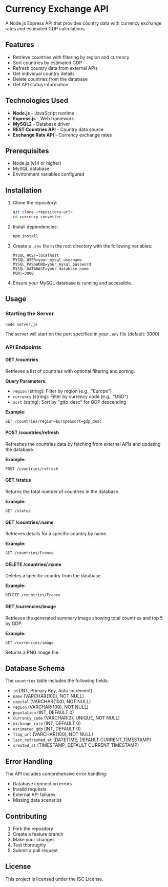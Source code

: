 # Currency Exchange API

A Node.js Express API that provides country data with currency exchange rates and estimated GDP calculations.

## Features

- Retrieve countries with filtering by region and currency
- Sort countries by estimated GDP
- Refresh country data from external APIs
- Get individual country details
- Delete countries from the database
- Get API status information

## Technologies Used

- **Node.js** - JavaScript runtime
- **Express.js** - Web framework
- **MySQL2** - Database driver
- **REST Countries API** - Country data source
- **Exchange Rate API** - Currency exchange rates

## Prerequisites

- Node.js (v14 or higher)
- MySQL database
- Environment variables configured

## Installation

1. Clone the repository:

   ```bash
   git clone <repository-url>
   cd currency-converter
   ```

2. Install dependencies:

   ```bash
   npm install
   ```

3. Create a `.env` file in the root directory with the following variables:

   ```
   MYSQL_HOST=localhost
   MYSQL_USER=your_mysql_username
   MYSQL_PASSWORD=your_mysql_password
   MYSQL_DATABASE=your_database_name
   PORT=3000
   ```

4. Ensure your MySQL database is running and accessible.

## Usage

### Starting the Server

```bash
node server.js
```

The server will start on the port specified in your `.env` file (default: 3000).

### API Endpoints

#### GET /countries

Retrieves a list of countries with optional filtering and sorting.

**Query Parameters:**

- `region` (string): Filter by region (e.g., "Europe")
- `currency` (string): Filter by currency code (e.g., "USD")
- `sort` (string): Sort by "gdp_desc" for GDP descending

**Example:**

```
GET /countries?region=Europe&sort=gdp_desc
```

#### POST /countries/refresh

Refreshes the countries data by fetching from external APIs and updating the database.

**Example:**

```
POST /countries/refresh
```

#### GET /status

Returns the total number of countries in the database.

**Example:**

```
GET /status
```

#### GET /countries/:name

Retrieves details for a specific country by name.

**Example:**

```
GET /countries/France
```

#### DELETE /countries/:name

Deletes a specific country from the database.

**Example:**

```
DELETE /countries/France
```

#### GET /currencies/image

Retrieves the generated summary image showing total countries and top 5 by GDP.

**Example:**

```
GET /currencies/image
```

Returns a PNG image file.

## Database Schema

The `countries` table includes the following fields:

- `id` (INT, Primary Key, Auto Increment)
- `name` (VARCHAR(100), NOT NULL)
- `capital` (VARCHAR(100), NOT NULL)
- `region` (VARCHAR(100), NOT NULL)
- `population` (INT, DEFAULT 0)
- `currency_code` (VARCHAR(3), UNIQUE, NOT NULL)
- `exchange_rate` (INT, DEFAULT 0)
- `estimated_gdp` (INT, DEFAULT 0)
- `flag_url` (VARCHAR(100), NOT NULL)
- `last_refreshed_at` (DATETIME, DEFAULT CURRENT_TIMESTAMP)
- `created_at` (TIMESTAMP, DEFAULT CURRENT_TIMESTAMP)

## Error Handling

The API includes comprehensive error handling:

- Database connection errors
- Invalid requests
- External API failures
- Missing data scenarios

## Contributing

1. Fork the repository
2. Create a feature branch
3. Make your changes
4. Test thoroughly
5. Submit a pull request

## License

This project is licensed under the ISC License.
